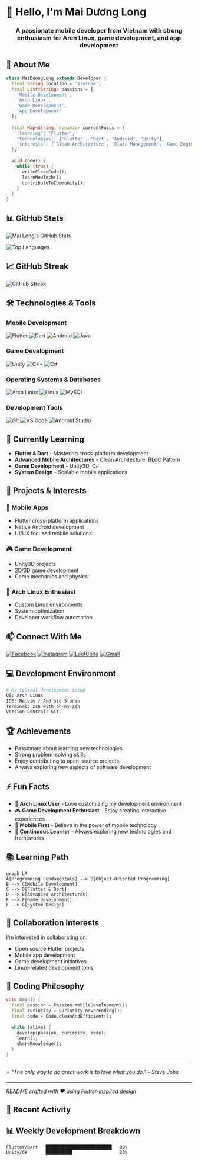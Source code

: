 # 👋 Hello, I'm Mai Dương Long

<h3 align="center">A passionate mobile developer from Vietnam with strong enthusiasm for Arch Linux, game development, and app development</h3>

## 🚀 About Me
```dart
class MaiDuongLong extends Developer {
  final String location = 'Vietnam';
  final List<String> passions = [
    'Mobile Development',
    'Arch Linux', 
    'Game Development',
    'App Development'
  ];
  
  final Map<String, dynamic> currentFocus = {
    'learning': 'Flutter',
    'technologies': ['Flutter', 'Dart', 'Android', 'Unity'],
    'interests': ['Clean Architecture', 'State Management', 'Game Engine']
  };
  
  void code() {
    while (true) {
      writeCleanCode();
      learnNewTech();
      contributeToCommunity();
    }
  }
}
```

## 📊 GitHub Stats
![Mai Long's GitHub Stats](https://github-readme-stats.vercel.app/api?username=gtmailong&show_icons=true&theme=radical&hide_border=true)

![Top Languages](https://github-readme-stats.vercel.app/api/top-langs/?username=gtmailong&layout=compact&theme=radical&hide_border=true)

## 📈 GitHub Streak
![GitHub Streak](https://streak-stats.demolab.com/?user=gtmailong&theme=radical&hide_border=true)

## 🛠️ Technologies & Tools

### Mobile Development
![Flutter](https://img.shields.io/badge/Flutter-02569B?style=for-the-badge&logo=flutter&logoColor=white)
![Dart](https://img.shields.io/badge/Dart-0175C2?style=for-the-badge&logo=dart&logoColor=white)
![Android](https://img.shields.io/badge/Android-3DDC84?style=for-the-badge&logo=android&logoColor=white)
![Java](https://img.shields.io/badge/Java-ED8B00?style=for-the-badge&logo=java&logoColor=white)

### Game Development
![Unity](https://img.shields.io/badge/Unity-100000?style=for-the-badge&logo=unity&logoColor=white)
![C++](https://img.shields.io/badge/C++-00599C?style=for-the-badge&logo=c%2B%2B&logoColor=white)
![C#](https://img.shields.io/badge/C%23-239120?style=for-the-badge&logo=c-sharp&logoColor=white)

### Operating Systems & Databases
![Arch Linux](https://img.shields.io/badge/Arch_Linux-1793D1?style=for-the-badge&logo=arch-linux&logoColor=white)
![Linux](https://img.shields.io/badge/Linux-FCC624?style=for-the-badge&logo=linux&logoColor=black)
![MySQL](https://img.shields.io/badge/MySQL-00000F?style=for-the-badge&logo=mysql&logoColor=white)

### Development Tools
![Git](https://img.shields.io/badge/Git-F05032?style=for-the-badge&logo=git&logoColor=white)
![VS Code](https://img.shields.io/badge/VS_Code-007ACC?style=for-the-badge&logo=visual-studio-code&logoColor=white)
![Android Studio](https://img.shields.io/badge/Android_Studio-3DDC84?style=for-the-badge&logo=android-studio&logoColor=white)

## 🌱 Currently Learning
- **Flutter & Dart** - Mastering cross-platform development
- **Advanced Mobile Architectures** - Clean Architecture, BLoC Pattern
- **Game Development** - Unity3D, C#
- **System Design** - Scalable mobile applications

## 🎯 Projects & Interests

### 📱 Mobile Apps
- Flutter cross-platform applications
- Native Android development
- UI/UX focused mobile solutions

### 🎮 Game Development
- Unity3D projects
- 2D/3D game development
- Game mechanics and physics

### 🐧 Arch Linux Enthusiast
- Custom Linux environments
- System optimization
- Developer workflow automation

## 📫 Connect With Me
[![Facebook](https://img.shields.io/badge/Facebook-1877F2?style=for-the-badge&logo=facebook&logoColor=white)](https://fb.com/mai.duong.long)
[![Instagram](https://img.shields.io/badge/Instagram-E4405F?style=for-the-badge&logo=instagram&logoColor=white)](https://instagram.com/mailong2401)
[![LeetCode](https://img.shields.io/badge/LeetCode-FFA116?style=for-the-badge&logo=leetcode&logoColor=white)](https://www.leetcode.com/gtmailong)
[![Gmail](https://img.shields.io/badge/Gmail-D14836?style=for-the-badge&logo=gmail&logoColor=white)](mailto:your.email@gmail.com)

## 💻 Development Environment
```bash
# My typical development setup
OS: Arch Linux
IDE: Neovim / Android Studio
Terminal: zsh with oh-my-zsh
Version Control: Git
```

## 🏆 Achievements
- Passionate about learning new technologies
- Strong problem-solving skills
- Enjoy contributing to open-source projects
- Always exploring new aspects of software development

## ⚡ Fun Facts
- 🐧 **Arch Linux User** - Love customizing my development environment
- 🎮 **Game Development Enthusiast** - Enjoy creating interactive experiences
- 📱 **Mobile First** - Believe in the power of mobile technology
- 🌱 **Continuous Learner** - Always exploring new technologies and frameworks

## 📚 Learning Path
```mermaid
graph LR
A[Programming Fundamentals] --> B[Object-Oriented Programming]
B --> C[Mobile Development]
C --> D[Flutter & Dart]
D --> E[Advanced Architectures]
E --> F[Game Development]
F --> G[System Design]
```

## 🤝 Collaboration Interests
I'm interested in collaborating on:
- Open source Flutter projects
- Mobile app development
- Game development initiatives
- Linux-related development tools

## 🎨 Coding Philosophy
```dart
void main() {
  final passion = Passion.mobileDevelopment();
  final curiosity = Curiosity.neverEnding();
  final code = Code.cleanAndEfficient();
  
  while (alive) {
    develop(passion, curiosity, code);
    learn();
    shareKnowledge();
  }
}
```

---

⭐️ *"The only way to do great work is to love what you do." - Steve Jobs*

---

*README crafted with ❤️ using Flutter-inspired design*

## 🔄 Recent Activity
<!--START_SECTION:activity-->
<!--END_SECTION:activity-->

## 📊 Weekly Development Breakdown
<!--START_SECTION:waka-->
```text
Flutter/Dart   █████████████████████████   80%
Unity/C#       ██████████                  20%
```
<!--END_SECTION:waka-->
